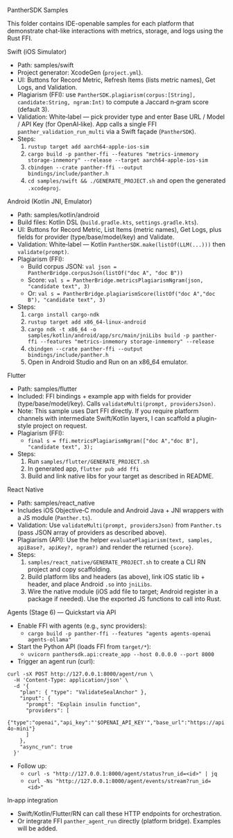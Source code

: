 PantherSDK Samples

This folder contains IDE-openable samples for each platform that demonstrate chat-like interactions with metrics, storage, and logs using the Rust FFI.

Swift (iOS Simulator)
- Path: samples/swift
- Project generator: XcodeGen (`project.yml`).
- UI: Buttons for Record Metric, Refresh Items (lists metric names), Get Logs, and Validation.
- Plagiarism (FFI): use `PantherSDK.plagiarism(corpus:[String], candidate:String, ngram:Int)` to compute a Jaccard n‑gram score (default 3).
- Validation: White‑label — pick provider type and enter Base URL / Model / API Key (for OpenAI‑like). App calls a single FFI `panther_validation_run_multi` via a Swift façade (`PantherSDK`).
- Steps:
  1) `rustup target add aarch64-apple-ios-sim`
  2) `cargo build -p panther-ffi --features "metrics-inmemory storage-inmemory" --release --target aarch64-apple-ios-sim`
  3) `cbindgen --crate panther-ffi --output bindings/include/panther.h`
  4) `cd samples/swift && ./GENERATE_PROJECT.sh` and open the generated `.xcodeproj`.

Android (Kotlin JNI, Emulator)
- Path: samples/kotlin/android
- Build files: Kotlin DSL (`build.gradle.kts`, `settings.gradle.kts`).
- UI: Buttons for Record Metric, List Items (metric names), Get Logs, plus fields for provider (type/base/model/key) and Validate.
- Validation: White‑label — Kotlin `PantherSDK.make(listOf(LLM(...)))` then `validate(prompt)`.
- Plagiarism (FFI):
  - Build corpus JSON: `val json = PantherBridge.corpusJson(listOf("doc A", "doc B"))`
  - Score: `val s = PantherBridge.metricsPlagiarismNgram(json, "candidate text", 3)`
  - Or: `val s = PantherBridge.plagiarismScore(listOf("doc A","doc B"), "candidate text", 3)`
- Steps:
  1) `cargo install cargo-ndk`
  2) `rustup target add x86_64-linux-android`
  3) `cargo ndk -t x86_64 -o samples/kotlin/android/app/src/main/jniLibs build -p panther-ffi --features "metrics-inmemory storage-inmemory" --release`
  4) `cbindgen --crate panther-ffi --output bindings/include/panther.h`
  5) Open in Android Studio and Run on an x86_64 emulator.

Flutter
- Path: samples/flutter
- Included: FFI bindings + example app with fields for provider (type/base/model/key). Calls `validateMulti(prompt, providersJson)`.
- Note: This sample uses Dart FFI directly. If you require platform channels with intermediate Swift/Kotlin layers, I can scaffold a plugin-style project on request.
- Plagiarism (FFI):
  - `final s = ffi.metricsPlagiarismNgram(["doc A","doc B"], "candidate text", 3);`
- Steps:
  1) Run `samples/flutter/GENERATE_PROJECT.sh`
  2) In generated app, `flutter pub add ffi`
  3) Build and link native libs for your target as described in README.

React Native
- Path: samples/react_native
- Includes iOS Objective‑C module and Android Java + JNI wrappers with a JS module (`Panther.ts`).
- Validation: Use `validateMulti(prompt, providersJson)` from `Panther.ts` (pass JSON array of providers as described above).
- Plagiarism (API): Use the helper `evaluatePlagiarism(text, samples, apiBase?, apiKey?, ngram?)` and render the returned `{score}`.
- Steps:
  1) `samples/react_native/GENERATE_PROJECT.sh` to create a CLI RN project and copy scaffolding.
  2) Build platform libs and headers (as above), link iOS static lib + header, and place Android `.so` into `jniLibs`.
  3) Wire the native module (iOS add file to target; Android register in a package if needed). Use the exported JS functions to call into Rust.

Agents (Stage 6) — Quickstart via API
- Enable FFI with agents (e.g., sync providers):
  - `cargo build -p panther-ffi --features "agents agents-openai agents-ollama"`
- Start the Python API (loads FFI from `target/*`):
  - `uvicorn panthersdk.api:create_app --host 0.0.0.0 --port 8000`
- Trigger an agent run (curl):
```
curl -sX POST http://127.0.0.1:8000/agent/run \
  -H 'Content-Type: application/json' \
  -d '{
    "plan": { "type": "ValidateSealAnchor" },
    "input": {
      "prompt": "Explain insulin function",
      "providers": [
        {"type":"openai","api_key":"'$OPENAI_API_KEY'","base_url":"https://api.openai.com","model":"gpt-4o-mini"}
      ]
    },
    "async_run": true
  }'
```
- Follow up:
  - `curl -s "http://127.0.0.1:8000/agent/status?run_id=<id>" | jq`
  - `curl -Ns "http://127.0.0.1:8000/agent/events/stream?run_id=<id>"`

In‑app integration
- Swift/Kotlin/Flutter/RN can call these HTTP endpoints for orchestration.
- Or integrate FFI `panther_agent_run` directly (platform bridge). Examples will be added.
